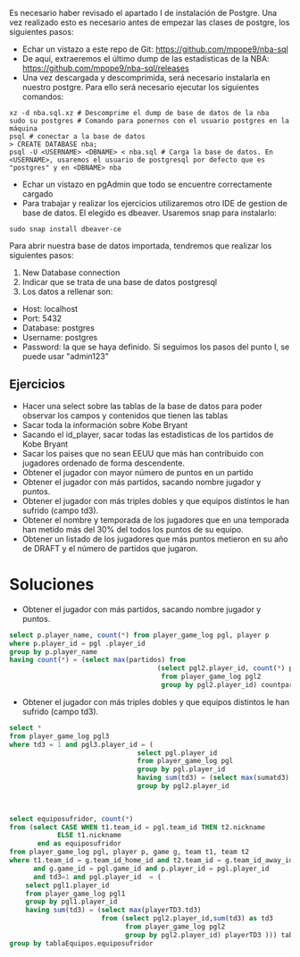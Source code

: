Es necesario haber revisado el apartado I de instalación de Postgre. Una vez realizado esto es necesario antes de empezar las clases de postgre, los siguientes pasos:
- Echar un vistazo a este repo de Git: https://github.com/mpope9/nba-sql
- De aquí, extraeremos el último dump de las estadísticas de la NBA: https://github.com/mpope9/nba-sql/releases
- Una vez descargada y descomprimida, será necesario instalarla en nuestro postgre. Para ello será necesario ejecutar los siguientes comandos:
```
xz -d nba.sql.xz # Descomprime el dump de base de datos de la nba
sudo su postgres # Comando para ponernos con el usuario postgres en la máquina
psql # conectar a la base de datos
> CREATE DATABASE nba;
psql -U <USERNAME> <DBNAME> < nba.sql # Carga la base de datos. En <USERNAME>, usaremos el usuario de postgresql por defecto que es "postgres" y en <DBNAME> nba 
```
- Echar un vistazo en pgAdmin que todo se encuentre correctamente cargado
- Para trabajar y realizar los ejercicios utilizaremos otro IDE de gestion de base de datos. El elegido es dbeaver. Usaremos snap para instalarlo: 
```
sudo snap install dbeaver-ce
```

Para abrir nuestra base de datos importada, tendremos que realizar los siguientes pasos:
1. New Database connection
2. Indicar que se trata de una base de datos postgresql
3. Los datos a rellenar son:
- Host: localhost
- Port: 5432
- Database: postgres
- Username: postgres
- Password: la que se haya definido. Si seguimos los pasos del punto I, se puede usar "admin123"


## Ejercicios

- Hacer una select sobre las tablas de la base de datos para poder observar los campos y contenidos que tienen las tablas
- Sacar toda la información sobre Kobe Bryant
- Sacando el id_player, sacar todas las estadisticas de los partidos de Kobe Bryant
- Sacar los paises que no sean EEUU que más han contribuido con jugadores ordenado de forma descendente.
- Obtener el jugador con mayor número de puntos en un partido
- Obtener el jugador con más partidos, sacando nombre jugador y puntos.
- Obtener el jugador con más triples dobles y que equipos distintos le han sufrido (campo td3).
- Obtener el nombre y temporada de los jugadores que en una temporada han metido más del 30% del todos los puntos de su equipo.
- Obtener un listado de los jugadores que más puntos metieron en su año de DRAFT y el número de partidos que jugaron.



# Soluciones
- Obtener el jugador con más partidos, sacando nombre jugador y puntos.
```sql
select p.player_name, count(*) from player_game_log pgl, player p 
where p.player_id = pgl .player_id 
group by p.player_name 
having count(*) = (select max(partidos) from 
                                     (select pgl2.player_id, count(*) partidos 
                                      from player_game_log pgl2
                                      group by pgl2.player_id) countpartidos)

```

- Obtener el jugador con más triples dobles y que equipos distintos le han sufrido (campo td3).
```sql
select *
from player_game_log pgl3
where td3 = 1 and pgl3.player_id = (
								select pgl.player_id 
								from player_game_log pgl
								group by pgl.player_id 
								having sum(td3) = (select max(sumatd3) from (select pgl2.player_id, sum(td3) sumatd3 from player_game_log pgl2
                                group by pgl2.player_id 
																			order by 2 desc) maxtd3))
			
```
```sql
select equiposufridor, count(*)
from (select CASE WHEN t1.team_id = pgl.team_id THEN t2.nickname
            ELSE t1.nickname
       end as equiposufridor
from player_game_log pgl, player p, game g, team t1, team t2
where t1.team_id = g.team_id_home_id and t2.team_id = g.team_id_away_id 
      and g.game_id = pgl.game_id and p.player_id = pgl.player_id 
      and td3=1 and pgl.player_id  = (
	select pgl1.player_id
	from player_game_log pgl1 
	group by pgl1.player_id
	having sum(td3) = (select max(playerTD3.td3)
					   from (select pgl2.player_id,sum(td3) as td3
					         from player_game_log pgl2
					         group by pgl2.player_id) playerTD3 ))) tablaEquipos 
group by tablaEquipos.equiposufridor
```